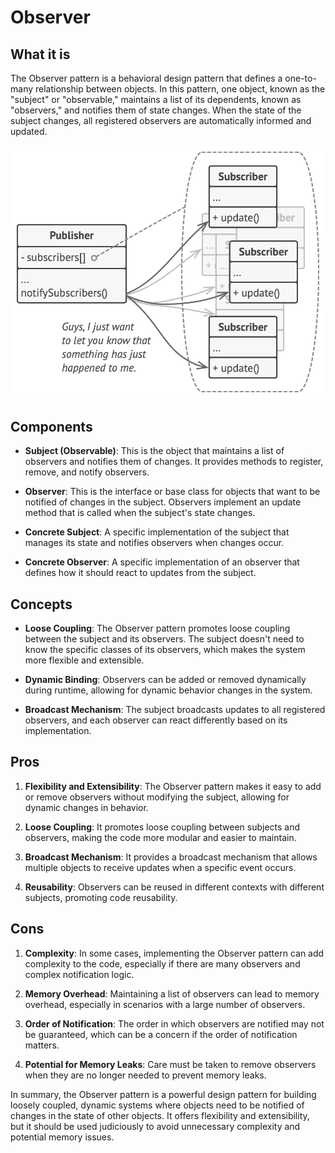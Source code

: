 # Observer

## What it is

The Observer pattern is a behavioral design pattern that defines a one-to-many relationship between objects. In this pattern, one object, known as the "subject" or "observable," maintains a list of its dependents, known as "observers," and notifies them of state changes. When the state of the subject changes, all registered observers are automatically informed and updated.

![observer](./public/observer.png)

## Components
- **Subject (Observable)**: This is the object that maintains a list of observers and notifies them of changes. It provides methods to register, remove, and notify observers.

- **Observer**: This is the interface or base class for objects that want to be notified of changes in the subject. Observers implement an update method that is called when the subject's state changes.

- **Concrete Subject**: A specific implementation of the subject that manages its state and notifies observers when changes occur.

- **Concrete Observer**: A specific implementation of an observer that defines how it should react to updates from the subject.

## Concepts

- **Loose Coupling**: The Observer pattern promotes loose coupling between the subject and its observers. The subject doesn't need to know the specific classes of its observers, which makes the system more flexible and extensible.

- **Dynamic Binding**: Observers can be added or removed dynamically during runtime, allowing for dynamic behavior changes in the system.

- **Broadcast Mechanism**: The subject broadcasts updates to all registered observers, and each observer can react differently based on its implementation.

## Pros

1. **Flexibility and Extensibility**: The Observer pattern makes it easy to add or remove observers without modifying the subject, allowing for dynamic changes in behavior.

2. **Loose Coupling**: It promotes loose coupling between subjects and observers, making the code more modular and easier to maintain.

3. **Broadcast Mechanism**: It provides a broadcast mechanism that allows multiple objects to receive updates when a specific event occurs.

4. **Reusability**: Observers can be reused in different contexts with different subjects, promoting code reusability.

## Cons

1. **Complexity**: In some cases, implementing the Observer pattern can add complexity to the code, especially if there are many observers and complex notification logic.

2. **Memory Overhead**: Maintaining a list of observers can lead to memory overhead, especially in scenarios with a large number of observers.

3. **Order of Notification**: The order in which observers are notified may not be guaranteed, which can be a concern if the order of notification matters.

4. **Potential for Memory Leaks**: Care must be taken to remove observers when they are no longer needed to prevent memory leaks.

In summary, the Observer pattern is a powerful design pattern for building loosely coupled, dynamic systems where objects need to be notified of changes in the state of other objects. It offers flexibility and extensibility, but it should be used judiciously to avoid unnecessary complexity and potential memory issues.
